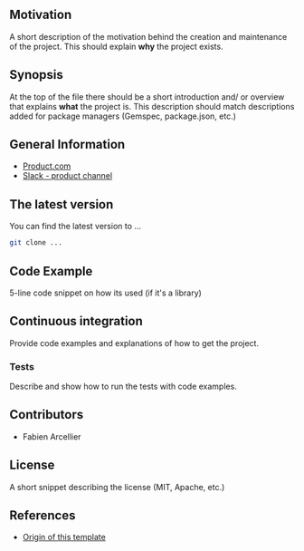 ## Motivation

A short description of the motivation behind the creation and maintenance of the project. This should explain **why** the project exists.

## Synopsis

At the top of the file there should be a short introduction and/ or overview that explains **what** the project is. This description should match descriptions added for package managers (Gemspec, package.json, etc.)

## General Information

* [Product.com]()
* [Slack - product channel]()

## The latest version

You can find the latest version to ...

```bash
git clone ...
```

## Code Example

5-line code snippet on how its used (if it's a library)

## Continuous integration

Provide code examples and explanations of how to get the project.

### Tests

Describe and show how to run the tests with code examples.

## Contributors

* Fabien Arcellier

## License

A short snippet describing the license (MIT, Apache, etc.)

## References

* [Origin of this template](https://gist.github.com/jxson/1784669)
